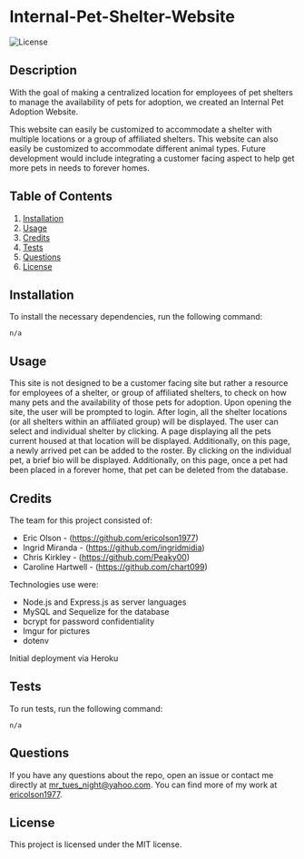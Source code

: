 # Internal-Pet-Shelter-Website
![License](https://img.shields.io/badge/License-MIT-yellow.svg)

## Description
With the goal of making a centralized location for employees of pet shelters to manage the availability of pets for adoption, we created an Internal Pet Adoption Website. 

This website can easily be customized to accommodate a shelter with multiple locations or a group of affiliated shelters. This website can also easily be customized to accommodate different animal types.
Future development would include integrating a customer facing aspect to help get more pets in needs to forever homes. 

## Table of Contents
1. [Installation](#installation)
2. [Usage](#usage)
3. [Credits](#credits)
4. [Tests](#tests)
5. [Questions](#questions)
6. [License](#license)

## Installation
To install the necessary dependencies, run the following command:
    
    n/a

## Usage
This site is not designed to be a customer facing site but rather a resource for employees of a shelter, or group of affiliated shelters, to check on how many pets and the availability of those pets for adoption. Upon opening the site, the user will be prompted to login. After login, all the shelter locations (or all shelters within an affiliated group) will be displayed. The user can select and individual shelter by clicking. A page displaying all the pets current housed at that location will be displayed. Additionally, on this page, a newly arrived pet can be added to the roster. By clicking on the individual pet, a brief bio will be displayed. Additionally, on this page, once a pet had been placed in a forever home, that pet can be deleted from the database.

## Credits
The team for this project consisted of:

- Eric Olson - (https://github.com/ericolson1977)
- Ingrid Miranda - (https://github.com/ingridmidia)
- Chris Kirkley - (https://github.com/Peaky00)
- Caroline Hartwell - (https://github.com/chart099)

Technologies use were:

- Node.js and Express.js as server languages
- MySQL and Sequelize for the database
- bcrypt for password confidentiality
- Imgur for pictures
- dotenv 

Initial deployment via Heroku

## Tests
To run tests, run the following command:
    
    n/a

## Questions
If you have any questions about the repo, open an issue or contact me directly at mr_tues_night@yahoo.com. You can find more of my work at [ericolson1977](https://github.com/ericolson1977).

## License
  This project is licensed under the MIT license.
